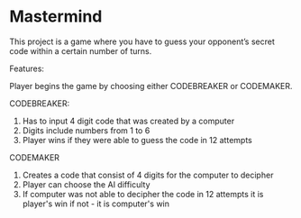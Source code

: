 # Mastermind

This project is a game where you have to guess your opponent’s secret code within a certain number of turns.

Features:

Player begins the game by choosing either CODEBREAKER or CODEMAKER.

CODEBREAKER: 
1. Has to input 4 digit code that was created by a computer
2. Digits include numbers from 1 to 6
3. Player wins if they were able to guess the code in 12 attempts

CODEMAKER
1. Creates a code that consist of 4 digits for the computer to decipher
2. Player can choose the AI difficulty
3. If computer was not able to decipher the code in 12 attempts it is player's win if not - it is computer's win